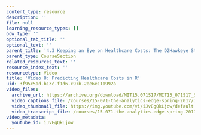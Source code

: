 ```yaml
---
content_type: resource
description: ''
file: null
learning_resource_types: []
ocw_type: ''
optional_tab_title: ''
optional_text: ''
parent_title: '4.3 Keeping an Eye on Healthcare Costs: The D2Hawkeye Story '
parent_type: CourseSection
related_resources_text: ''
resource_index_text: ''
resourcetype: Video
title: 'Video 8: Predicting Healthcare Costs in R'
uid: 3f95c5ad-b13c-f1d6-c97b-2ee6e111992a
video_files:
  archive_url: https://archive.org/download/MIT15.071S17/MIT15_071S17_Session_4.3.15_300k.mp4
  video_captions_file: /courses/15-071-the-analytics-edge-spring-2017/70d82de0a493561d8df5af5e79a015ac_iJvEgQkLjow.vtt
  video_thumbnail_file: https://img.youtube.com/vi/iJvEgQkLjow/default.jpg
  video_transcript_file: /courses/15-071-the-analytics-edge-spring-2017/3a7b16d69be991a0bbab097d12ac4535_iJvEgQkLjow.pdf
video_metadata:
  youtube_id: iJvEgQkLjow
---
```

